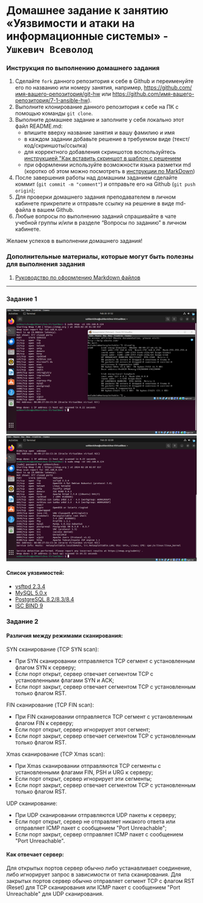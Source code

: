 # Домашнее задание к занятию «Уязвимости и атаки на информационные системы» - `Ушкевич Всеволод`


### Инструкция по выполнению домашнего задания

   1. Сделайте `fork` данного репозитория к себе в Github и переименуйте его по названию или номеру занятия, например, https://github.com/имя-вашего-репозитория/git-hw или  https://github.com/имя-вашего-репозитория/7-1-ansible-hw).
   2. Выполните клонирование данного репозитория к себе на ПК с помощью команды `git clone`.
   3. Выполните домашнее задание и заполните у себя локально этот файл README.md:
      - впишите вверху название занятия и вашу фамилию и имя
      - в каждом задании добавьте решение в требуемом виде (текст/код/скриншоты/ссылка)
      - для корректного добавления скриншотов воспользуйтесь [инструкцией "Как вставить скриншот в шаблон с решением](https://github.com/netology-code/sys-pattern-homework/blob/main/screen-instruction.md)
      - при оформлении используйте возможности языка разметки md (коротко об этом можно посмотреть в [инструкции  по MarkDown](https://github.com/netology-code/sys-pattern-homework/blob/main/md-instruction.md))
   4. После завершения работы над домашним заданием сделайте коммит (`git commit -m "comment"`) и отправьте его на Github (`git push origin`);
   5. Для проверки домашнего задания преподавателем в личном кабинете прикрепите и отправьте ссылку на решение в виде md-файла в вашем Github.
   6. Любые вопросы по выполнению заданий спрашивайте в чате учебной группы и/или в разделе “Вопросы по заданию” в личном кабинете.

Желаем успехов в выполнении домашнего задания!

### Дополнительные материалы, которые могут быть полезны для выполнения задания

1. [Руководство по оформлению Markdown файлов](https://gist.github.com/Jekins/2bf2d0638163f1294637#Code)

---

### Задание 1

![img1](45/1.png)
![img2](45/2.png)

#### Список уязвимостей:

- [vsftpd 2.3.4](https://www.exploit-db.com/exploits/49757)
- [MySQL 5.0.x](https://www.exploit-db.com/exploits/30020)
- [PostgreSQL 8.2/8.3/8.4](https://www.exploit-db.com/exploits/7855)
- [ISC BIND 9](https://www.exploit-db.com/exploits/40453)

### Задание 2

#### Различия между режимами сканирования:

SYN сканирование (TCP SYN scan):

- При SYN сканировании отправляется TCP сегмент с установленным флагом SYN к серверу;
- Если порт открыт, сервер отвечает сегментом TCP с установленными флагами SYN и ACK;
- Если порт закрыт, сервер отвечает сегментом TCP с установленным только флагом RST.

FIN сканирование (TCP FIN scan):

- При FIN сканировании отправляется TCP сегмент с установленным флагом FIN к серверу;
- Если порт открыт, сервер игнорирует этот сегмент;
- Если порт закрыт, сервер отвечает сегментом TCP с установленным только флагом RST.

Xmas сканирование (TCP Xmas scan):

- При Xmas сканировании отправляются TCP сегменты с установленными флагами FIN, PSH и URG к серверу;
- Если порт открыт, сервер игнорирует эти сегменты;
- Если порт закрыт, сервер отвечает сегментом TCP с установленным только флагом RST.

UDP сканирование:

- При UDP сканировании отправляются UDP пакеты к серверу;
- Если порт открыт, сервер не отправляет никакого ответа или отправляет ICMP пакет с сообщением "Port Unreachable";
- Если порт закрыт, сервер отправляет ICMP пакет с сообщением "Port Unreachable".

#### Как отвечает сервер:

Для открытых портов сервер обычно либо устанавливает соединение, либо игнорирует запрос в зависимости от типа сканирования.
Для закрытых портов сервер обычно отправляет сегмент TCP с флагом RST (Reset) для TCP сканирования или ICMP пакет с сообщением "Port Unreachable" для UDP сканирования.

